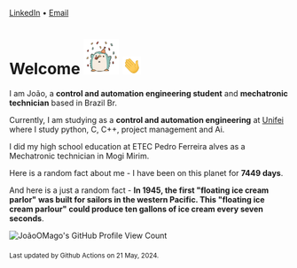 [LinkedIn](https://www.linkedin.com/in/joão-pedro-gozzoli-b95641301/) &bull;
[Email](joaopedrogozzoli@gmail.com)

# Welcome <img src="happy.gif" height="64px" /> <img src="wave.gif" height="32px" />

I am João, a  **control and automation engineering student** and **mechatronic technician** based in Brazil Br.

Currently, I am studying as a **control and automation engineering** at [Unifei](https://unifei.edu.br) where I study python, C, C++, project management and Ai.

I did my high school education at ETEC Pedro Ferreira alves as a Mechatronic technician in Mogi Mirim.

Here is a random fact about me - I have been on this planet for **7449 days**.

And here is a just a random fact -  **In 1945, the first "floating ice cream parlor" was built for sailors in the western Pacific. This "floating ice cream parlour" could produce ten gallons of ice cream every seven seconds**.

![JoãoOMago's GitHub Profile View Count](https://komarev.com/ghpvc/?username=JoaoOMago)

<sub>Last updated by Github Actions on 21 May, 2024.</sub>

